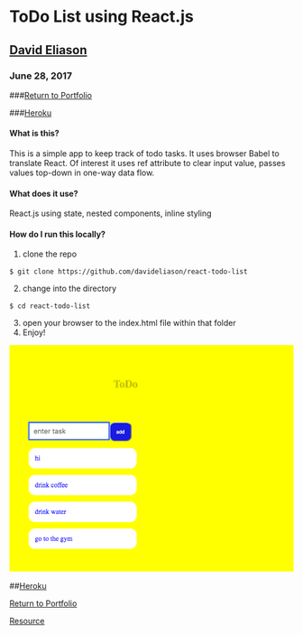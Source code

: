 # ToDo List using React.js
## [David Eliason](http://www.davethemaker.com)
### June 28, 2017

###[Return to Portfolio](https://davideliason.github.io/)

###[Heroku](https://browser-react-todolist.herokuapp.com/)

#### What is this?
This is a simple app to keep track of todo tasks. It uses browser Babel to translate React. Of interest it uses ref attribute to clear input value, passes values top-down in one-way data flow.

#### What does it use?
React.js using state, nested components, inline styling

#### How do I run this locally?
1. clone the repo
````
$ git clone https://github.com/davideliason/react-todo-list
````
2. change into the directory
````
$ cd react-todo-list
````
3. open your browser to the index.html file within that folder
4. Enjoy!

![react-todo](./react-todo.png?raw=true "react-todo-list")

##[Heroku](https://browser-react-todolist.herokuapp.com/)

[Return to Portfolio](https://davideliason.github.io/)

[Resource](https://medium.com/@saadshaikh100/how-to-deploy-your-static-website-on-heroku-69f120626b12)